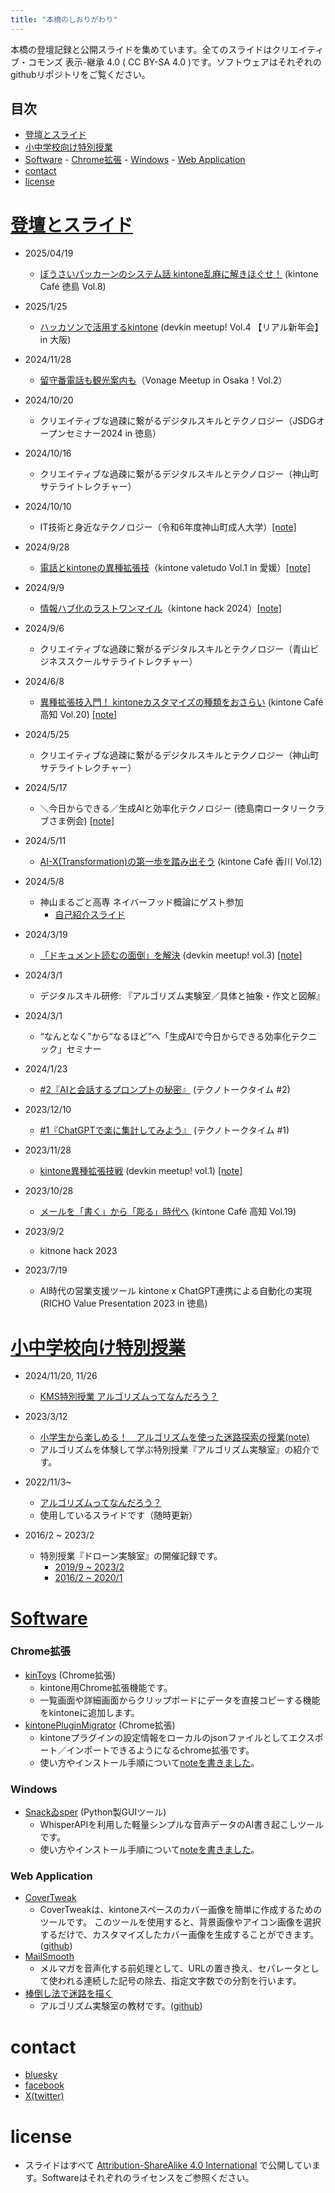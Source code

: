 ```yaml
---
title: "本橋のしおりがわり"
---
```


<!-- 編集したら make.bat でhtml化(pandoc) -->

<!-- # [本橋のしおり代わり](https://motohasystem.kamiyama.club/) -->

本橋の登壇記録と公開スライドを集めています。全てのスライドはクリエイティブ・コモンズ 表示-継承 4.0 ( CC BY-SA 4.0 )です。ソフトウェアはそれぞれのgithubリポジトリをご覧ください。

## 目次

- [登壇とスライド](#登壇とスライド)
- [小中学校向け特別授業](#小中学校向け特別授業)
- [Software](#software)
        - [Chrome拡張](#chrome拡張)
        - [Windows](#windows)
        - [Web Application](#web-application)
- [contact](#contact)
- [license](#license)


# <a href="#登壇とスライド">登壇とスライド</a>

- 2025/04/19
    - [ぼうさいパッカーンのシステム話 kintone乱麻に解きほぐせ！](./20250419_cafe_tokushima/index.html) (kintone Café 徳島 Vol.8)

- 2025/1/25
  - [ハッカソンで活用するkintone](./20250125_devkin_meetup_in_osaka/) (devkin meetup! Vol.4 【リアル新年会】in 大阪)

- 2024/11/28
  - [留守番電話も観光案内も](./20241128_vonage_meetup/)（Vonage Meetup in Osaka！Vol.2）

- 2024/10/20
  - クリエイティブな過疎に繋がるデジタルスキルとテクノロジー（JSDGオープンセミナー2024 in 徳島）

- 2024/10/16
  - クリエイティブな過疎に繋がるデジタルスキルとテクノロジー（神山町サテライトレクチャー）
- 2024/10/10
  - IT技術と身近なテクノロジー（令和6年度神山町成人大学）[[note]](https://note.com/motohasystem/n/n0b35c1faf3bf)

- 2024/9/28
  - [電話とkintoneの異種拡張技](./20240928_kintone_valetude_vol1/index.html)（kintone valetudo Vol.1 in 愛媛）[[note]](https://note.com/motohasystem/n/nc1ef0f47db8c)

- 2024/9/9
  - [情報ハブ化のラストワンマイル](./20240909_kintonehack2024/index.html)（kintone hack 2024）[[note]](https://note.com/motohasystem/n/n2195c6a3f917)

- 2024/9/6
  - クリエイティブな過疎に繋がるデジタルスキルとテクノロジー（青山ビジネススクールサテライトレクチャー）
- 2024/6/8
    - [異種拡張技入門！ kintoneカスタマイズの種類をおさらい](./20240608_cafe_kouchi/index.html) (kintone Café 高知 Vol.20) [[note]](https://note.com/motohasystem/n/n470658c712c2)

- 2024/5/25
    - クリエイティブな過疎に繋がるデジタルスキルとテクノロジー（神山町サテライトレクチャー）
- 2024/5/17
    - ＼今日からできる／生成AIと効率化テクノロジー (徳島南ロータリークラブさま例会) [[note]](https://note.com/motohasystem/n/n910b2cf54fbf)

- 2024/5/11
    - [AI-X(Transformation)の第一歩を踏み出そう](./20240511_cafe_kagawa/index.html) (kintone Café 香川 Vol.12)
- 2024/5/8
    - 神山まるごと高専 ネイバーフッド概論にゲスト参加
        - [自己紹介スライド](./20240508_neighborhood/index.html)
- 2024/3/19
    - [「ドキュメント読むの面倒」を解決](./20240319_devkin_meetup_vol3/index.html) (devkin meetup! vol.3) [[note]](https://note.com/motohasystem/n/ne1b03af3a079)

- 2024/3/1
    - デジタルスキル研修: 『アルゴリズム実験室／具体と抽象・作文と図解』
- 2024/3/1
    - “なんとなく”から“なるほど”へ「生成AIで今日からできる効率化テクニック」セミナー
- 2024/1/23
    - [#2『AIと会話するプロンプトの秘密』](./20240123_techno_talk_time_vol2/index.html) (テクノトークタイム #2)
- 2023/12/10
    - [#1『ChatGPTで楽に集計してみよう』](./20231210_techno_talk_time_vol1/index.html) (テクノトークタイム #1)
- 2023/11/28
    - [kintone異種拡張技戦](./20231128_slide_devkin_meetup/index.html) (devkin meetup! vol.1) [[note]](https://note.com/motohasystem/n/na97b50b9fd72)
- 2023/10/28
    - [メールを「書く」から「彫る」時代へ](./20231028_slide_kintone_cafe_kochi/index.html) (kintone Café 高知 Vol.19)
- 2023/9/2
    - kitnone hack 2023
- 2023/7/19
    - AI時代の営業支援ツール kintone x ChatGPT連携による自動化の実現 (RICHO Value Presentation 2023 in 徳島)

# <a href="#小中学校向け特別授業">小中学校向け特別授業</a>
- 2024/11/20, 11/26
    - [KMS特別授業 アルゴリズムってなんだろう？](https://motohasystem.github.io/exlab_algorithm/#1)
- 2023/3/12
    - [小学生から楽しめる！　アルゴリズムを使った迷路探索の授業(note)](https://note.com/cdkamiyama/n/nfb7ce652570c)
    - アルゴリズムを体験して学ぶ特別授業『アルゴリズム実験室』の紹介です。
- 2022/11/3~
    - [アルゴリズムってなんだろう？](https://motohasystem.github.io/exlab_algorithm/#1)
    - 使用しているスライドです（随時更新）

- 2016/2 ~ 2023/2
    - 特別授業『ドローン実験室』の開催記録です。
        - [2019/9 ~ 2023/2](https://note.com/cdkamiyama/m/mcbf378c78647)
        - [2016/2 ~ 2020/1](https://medium.com/ex-lab-drone/7e1c454c1ff0)

# [Software](#Software)
### Chrome拡張
- [kinToys](https://chromewebstore.google.com/detail/kintoys/johmoplafihagepgbceblbhlmacejoee) (Chrome拡張)
    - kintone用Chrome拡張機能です。
    - 一覧画面や詳細画面からクリップボードにデータを直接コピーする機能をkintoneに追加します。
- [kintonePluginMigrator](https://chromewebstore.google.com/detail/kintonepluginmigrator/pndmdhhanlckeimjahjfijelpkbgoeac) (Chrome拡張)
    - kintoneプラグインの設定情報をローカルのjsonファイルとしてエクスポート／インポートできるようになるchrome拡張です。
    - 使い方やインストール手順について[noteを書きました](https://note.com/motohasystem/n/nfc3048198ca2)。

### Windows
- [Snackゐsper](https://github.com/monosus/snackwhisper) (Python製GUIツール)
    - WhisperAPIを利用した軽量シンプルな音声データのAI書き起こしツールです。
    - 使い方やインストール手順について[noteを書きました](https://note.com/motohasystem/n/n061d2f98b9f6?from=notice)。

### Web Application
- [CoverTweak](https://motohasystem.github.io/CoverTweak/)
    - CoverTweakは、kintoneスペースのカバー画像を簡単に作成するためのツールです。 このツールを使用すると、背景画像やアイコン画像を選択するだけで、カスタマイズしたカバー画像を生成することができます。([github](https://github.com/motohasystem/CoverTweak))
- [MailSmooth](https://motohasystem.github.io/mail_smooth_web/index.html)
    - メルマガを音声化する前処理として、URLの置き換え、セパレータとして使われる連続した記号の除去、指定文字数での分割を行います。
- [棒倒し法で迷路を描く](https://motohasystem.github.io/p5_easy_maze/)
    - アルゴリズム実験室の教材です。([github](https://github.com/motohasystem/p5_easy_maze/actions))

# contact
- [bluesky](https://bsky.app/profile/motohasystem.kamiyama.club)
- [facebook](https://www.facebook.com/motohasystem)
- [X(twitter)](https://twitter.com/motohasystem)

# license
- スライドはすべて [Attribution-ShareAlike 4.0 International](./LICENSE) で公開しています。Softwareはそれぞれのライセンスをご参照ください。
